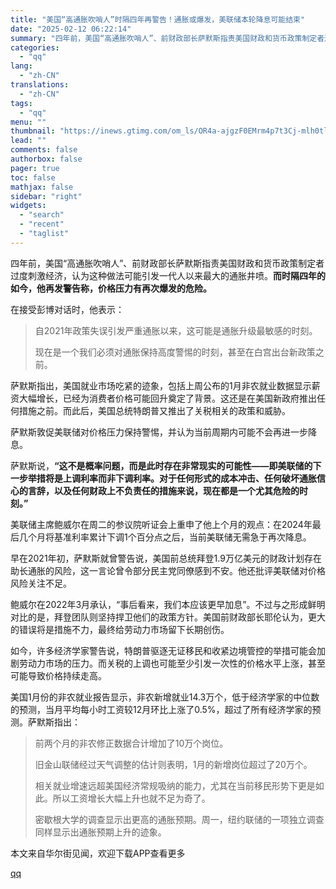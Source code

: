 ```yaml
---
title: "美国“高通胀吹哨人”时隔四年再警告！通胀或爆发，美联储本轮降息可能结束"
date: "2025-02-12 06:22:14"
summary: "四年前，美国“高通胀吹哨人”、前财政部长萨默斯指责美国财政和货币政策制定者过度刺激经济，认为这种做法..."
categories:
  - "qq"
lang:
  - "zh-CN"
translations:
  - "zh-CN"
tags:
  - "qq"
menu: ""
thumbnail: "https://inews.gtimg.com/om_ls/OR4a-ajgzF0EMrm4p7t3Cj-mlh0tl7Fa1wCnDS1oM40XwAA_640360/0"
lead: ""
comments: false
authorbox: false
pager: true
toc: false
mathjax: false
sidebar: "right"
widgets:
  - "search"
  - "recent"
  - "taglist"
---
```


四年前，美国“高通胀吹哨人”、前财政部长萨默斯指责美国财政和货币政策制定者过度刺激经济，认为这种做法可能引发一代人以来最大的通胀井喷。**而时隔四年的如今，他再发警告称，价格压力有再次爆发的危险。**

在接受彭博对话时，他表示：

> 自2021年政策失误引发严重通胀以来，这可能是通胀升级最敏感的时刻。
> 
> 现在是一个我们必须对通胀保持高度警惕的时刻，甚至在白宫出台新政策之前。

萨默斯指出，美国就业市场吃紧的迹象，包括上周公布的1月非农就业数据显示薪资大幅增长，已经为消费者价格可能回升奠定了背景。这还是在美国新政府推出任何措施之前。而此后，美国总统特朗普又推出了关税相关的政策和威胁。

萨默斯敦促美联储对价格压力保持警惕，并认为当前周期内可能不会再进一步降息。

萨默斯说，**“这不是概率问题，而是此时存在非常现实的可能性——即美联储的下一步举措将是上调利率而非下调利率。对于任何形式的成本冲击、任何破坏通胀信心的言辞，以及任何财政上不负责任的措施来说，现在都是一个尤其危险的时刻。”**

美联储主席鲍威尔在周二的参议院听证会上重申了他上个月的观点：在2024年最后几个月将基准利率累计下调1个百分点之后，当前美联储无需急于再次降息。

早在2021年初，萨默斯就曾警告说，美国前总统拜登1.9万亿美元的财政计划存在助长通胀的风险，这一言论曾令部分民主党同僚感到不安。他还批评美联储对价格风险关注不足。

鲍威尔在2022年3月承认，“事后看来，我们本应该更早加息”。不过与之形成鲜明对比的是，拜登团队则坚持捍卫他们的政策方针。美国前财政部长耶伦认为，更大的错误将是措施不力，最终给劳动力市场留下长期创伤。

如今，许多经济学家警告说，特朗普驱逐无证移民和收紧边境管控的举措可能会加剧劳动力市场的压力。而关税的上调也可能至少引发一次性的价格水平上涨，甚至可能导致价格持续走高。

美国1月份的非农就业报告显示，非农新增就业14.3万个，低于经济学家的中位数的预测，当月平均每小时工资较12月环比上涨了0.5%，超过了所有经济学家的预测。萨默斯指出：

> 前两个月的非农修正数据合计增加了10万个岗位。
> 
> 旧金山联储经过天气调整的估计则表明，1月的新增岗位超过了20万个。
> 
> 相关就业增速远超美国经济常规吸纳的能力，尤其在当前移民形势下更是如此。所以工资增长大幅上升也就不足为奇了。
> 
> 密歇根大学的调查显示出更高的通胀预期。周一，纽约联储的一项独立调查同样显示出通胀预期上升的迹象。

本文来自华尔街见闻，欢迎下载APP查看更多

[qq](https://new.qq.com/rain/a/20250212A015JR00)
